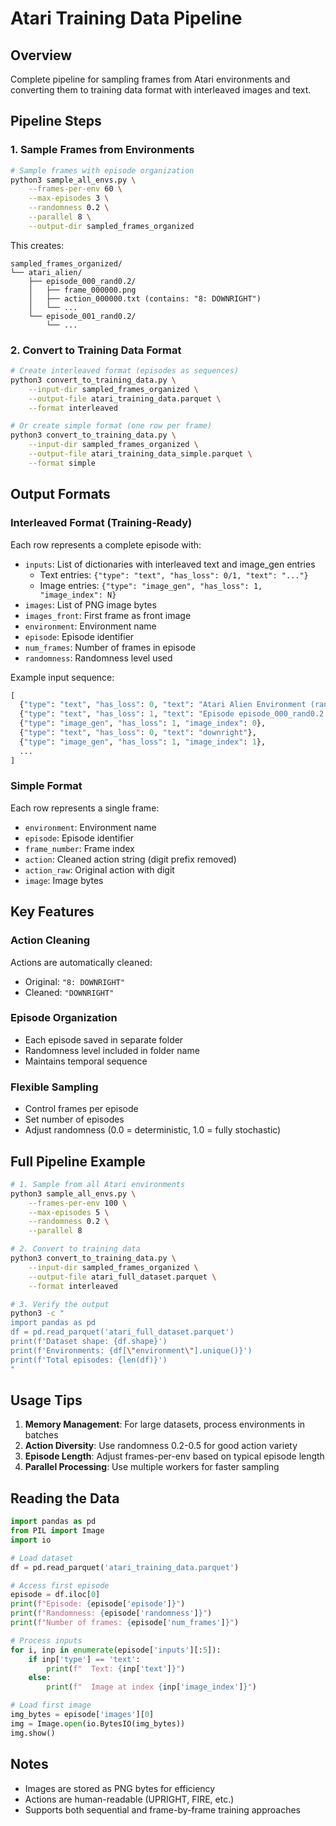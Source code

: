 # Atari Training Data Pipeline

## Overview
Complete pipeline for sampling frames from Atari environments and converting them to training data format with interleaved images and text.

## Pipeline Steps

### 1. Sample Frames from Environments
```bash
# Sample frames with episode organization
python3 sample_all_envs.py \
    --frames-per-env 60 \
    --max-episodes 3 \
    --randomness 0.2 \
    --parallel 8 \
    --output-dir sampled_frames_organized
```

This creates:
```
sampled_frames_organized/
└── atari_alien/
    ├── episode_000_rand0.2/
    │   ├── frame_000000.png
    │   ├── action_000000.txt (contains: "8: DOWNRIGHT")
    │   └── ...
    └── episode_001_rand0.2/
        └── ...
```

### 2. Convert to Training Data Format
```bash
# Create interleaved format (episodes as sequences)
python3 convert_to_training_data.py \
    --input-dir sampled_frames_organized \
    --output-file atari_training_data.parquet \
    --format interleaved

# Or create simple format (one row per frame)
python3 convert_to_training_data.py \
    --input-dir sampled_frames_organized \
    --output-file atari_training_data_simple.parquet \
    --format simple
```

## Output Formats

### Interleaved Format (Training-Ready)
Each row represents a complete episode with:
- `inputs`: List of dictionaries with interleaved text and image_gen entries
  - Text entries: `{"type": "text", "has_loss": 0/1, "text": "..."}`
  - Image entries: `{"type": "image_gen", "has_loss": 1, "image_index": N}`
- `images`: List of PNG image bytes
- `images_front`: First frame as front image
- `environment`: Environment name
- `episode`: Episode identifier  
- `num_frames`: Number of frames in episode
- `randomness`: Randomness level used

Example input sequence:
```python
[
  {"type": "text", "has_loss": 0, "text": "Atari Alien Environment (randomness=0.2)"},
  {"type": "text", "has_loss": 1, "text": "Episode episode_000_rand0.2. Starting game with 11 frames."},
  {"type": "image_gen", "has_loss": 1, "image_index": 0},
  {"type": "text", "has_loss": 0, "text": "downright"},
  {"type": "image_gen", "has_loss": 1, "image_index": 1},
  ...
]
```

### Simple Format
Each row represents a single frame:
- `environment`: Environment name
- `episode`: Episode identifier  
- `frame_number`: Frame index
- `action`: Cleaned action string (digit prefix removed)
- `action_raw`: Original action with digit
- `image`: Image bytes

## Key Features

### Action Cleaning
Actions are automatically cleaned:
- Original: `"8: DOWNRIGHT"`
- Cleaned: `"DOWNRIGHT"`

### Episode Organization
- Each episode saved in separate folder
- Randomness level included in folder name
- Maintains temporal sequence

### Flexible Sampling
- Control frames per episode
- Set number of episodes
- Adjust randomness (0.0 = deterministic, 1.0 = fully stochastic)

## Full Pipeline Example

```bash
# 1. Sample from all Atari environments
python3 sample_all_envs.py \
    --frames-per-env 100 \
    --max-episodes 5 \
    --randomness 0.2 \
    --parallel 8

# 2. Convert to training data
python3 convert_to_training_data.py \
    --input-dir sampled_frames_organized \
    --output-file atari_full_dataset.parquet \
    --format interleaved

# 3. Verify the output
python3 -c "
import pandas as pd
df = pd.read_parquet('atari_full_dataset.parquet')
print(f'Dataset shape: {df.shape}')
print(f'Environments: {df[\"environment\"].unique()}')
print(f'Total episodes: {len(df)}')
"
```

## Usage Tips

1. **Memory Management**: For large datasets, process environments in batches
2. **Action Diversity**: Use randomness 0.2-0.5 for good action variety
3. **Episode Length**: Adjust frames-per-env based on typical episode length
4. **Parallel Processing**: Use multiple workers for faster sampling

## Reading the Data

```python
import pandas as pd
from PIL import Image
import io

# Load dataset
df = pd.read_parquet('atari_training_data.parquet')

# Access first episode
episode = df.iloc[0]
print(f"Episode: {episode['episode']}")
print(f"Randomness: {episode['randomness']}")
print(f"Number of frames: {episode['num_frames']}")

# Process inputs
for i, inp in enumerate(episode['inputs'][:5]):
    if inp['type'] == 'text':
        print(f"  Text: {inp['text']}")
    else:
        print(f"  Image at index {inp['image_index']}")

# Load first image
img_bytes = episode['images'][0]
img = Image.open(io.BytesIO(img_bytes))
img.show()
```

## Notes
- Images are stored as PNG bytes for efficiency
- Actions are human-readable (UPRIGHT, FIRE, etc.)
- Supports both sequential and frame-by-frame training approaches